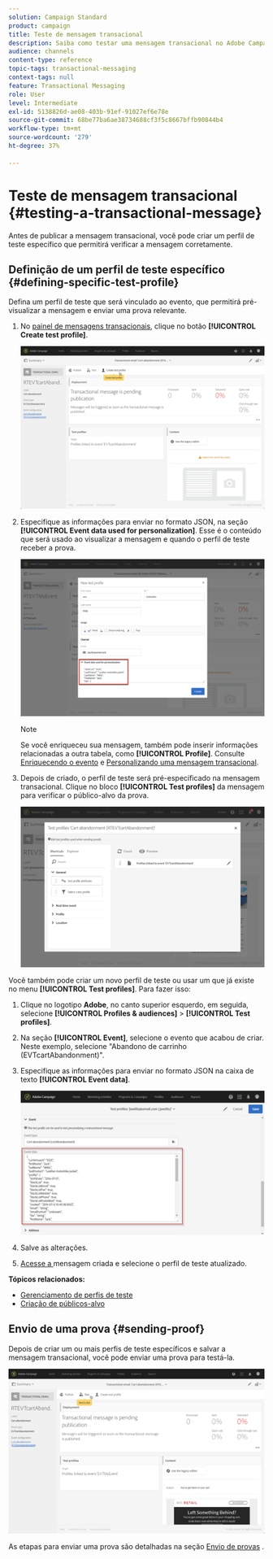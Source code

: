 ```yaml
---
solution: Campaign Standard
product: campaign
title: Teste de mensagem transacional
description: Saiba como testar uma mensagem transacional no Adobe Campaign.
audience: channels
content-type: reference
topic-tags: transactional-messaging
context-tags: null
feature: Transactional Messaging
role: User
level: Intermediate
exl-id: 5138826d-ae08-403b-91ef-91027ef6e78e
source-git-commit: 68be77ba6ae38734688cf3f5c8667bffb90844b4
workflow-type: tm+mt
source-wordcount: '279'
ht-degree: 37%

---
```


# Teste de mensagem transacional {#testing-a-transactional-message}

Antes de publicar a mensagem transacional, você pode criar um perfil de teste específico que permitirá verificar a mensagem corretamente.

## Definição de um perfil de teste específico {#defining-specific-test-profile}

Defina um perfil de teste que será vinculado ao evento, que permitirá pré-visualizar a mensagem e enviar uma prova relevante.

1. No [painel de mensagens transacionais](../../channels/using/editing-transactional-message.md#accessing-transactional-messages), clique no botão **[!UICONTROL Create test profile]**.

   ![](assets/message-center_test-profile.png)

1. Especifique as informações para enviar no formato JSON, na seção **[!UICONTROL Event data used for personalization]**. Esse é o conteúdo que será usado ao visualizar a mensagem e quando o perfil de teste receber a prova.

   ![](assets/message-center_event-data.png)

   >[!NOTE]
   >
   >Se você enriqueceu sua mensagem, também pode inserir informações relacionadas a outra tabela, como **[!UICONTROL Profile]**. Consulte [Enriquecendo o evento](../../channels/using/configuring-transactional-event.md#enriching-the-transactional-message-content) e [Personalizando uma mensagem transacional](../../channels/using/editing-transactional-message.md#personalizing-a-transactional-message).

1. Depois de criado, o perfil de teste será pré-especificado na mensagem transacional. Clique no bloco **[!UICONTROL Test profiles]** da mensagem para verificar o público-alvo da prova.

   ![](assets/message-center_5.png)

Você também pode criar um novo perfil de teste ou usar um que já existe no menu **[!UICONTROL Test profiles]**. Para fazer isso:

1. Clique no logotipo **Adobe**, no canto superior esquerdo, em seguida, selecione **[!UICONTROL Profiles & audiences]** > **[!UICONTROL Test profiles]**.
1. Na seção **[!UICONTROL Event]**, selecione o evento que acabou de criar. Neste exemplo, selecione &quot;Abandono de carrinho (EVTcartAbandonment)&quot;.
1. Especifique as informações para enviar no formato JSON na caixa de texto **[!UICONTROL Event data]**.

   ![](assets/message-center_3.png)

1. Salve as alterações.
1. [Acesse a ](../../channels/using/editing-transactional-message.md#accessing-transactional-messages) mensagem criada e selecione o perfil de teste atualizado.

**Tópicos relacionados:**

* [Gerenciamento de perfis de teste](../../audiences/using/managing-test-profiles.md)
* [Criação de públicos-alvo](../../audiences/using/creating-audiences.md)

## Envio de uma prova {#sending-proof}

Depois de criar um ou mais perfis de teste específicos e salvar a mensagem transacional, você pode enviar uma prova para testá-la.

![](assets/message-center_10.png)

As etapas para enviar uma prova são detalhadas na seção [Envio de provas](../../sending/using/sending-proofs.md) .

